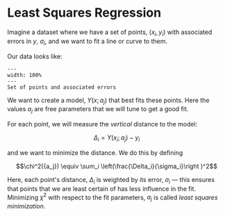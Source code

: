 Least Squares Regression
========================

Imagine a dataset where we have a set of points, $(x_i, y_i)$ with
associated errors in $y$, $\sigma_i$, and we want to fit a line or
curve to them.

Our data looks like:

```{figure} ./fitting-illustration.png
---
width: 100%
---
Set of points and associated errors
```

We want to create a model, $Y(x; {a_j})$ that best fits these points.
Here the values ${a_j}$ are free parameters that we will tune to get a
good fit.

For each point, we will measure the _vertical_ distance to the model:

$$\Delta_i = Y(x_i; {a_j}) - y_i$$

and we want to minimize the distance.  We do this by defining

$$\chi^2({a_j}) \equiv \sum_i \left(\frac{\Delta_i}{\sigma_i}\right )^2$$

Here, each point's distance, $\Delta_i$ is weighted by its error,
$\sigma_i$ &mdash; this ensures that points that we are least certain
of has less influence in the fit.  Minimizing $\chi^2$ with respect to
the fit parameters, ${a_j}$ is called _least squares minimization_.


